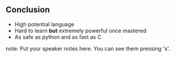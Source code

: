 ##  Conclusion

* High potential language
* Hard to learn **but** extremely powerful once mastered
* As safe as python and as fast as C

note:
    Put your speaker notes here.
    You can see them pressing 's'.
